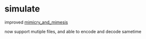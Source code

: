 # simulate

improved [mimicry_and_mimesis](https://github.com/DAF201/mimicry_and_mimesis)

now support mutiple files, and able to encode and decode sametime
